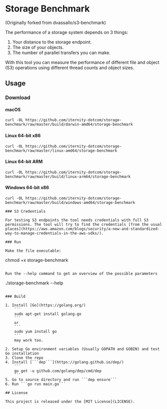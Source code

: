 # Storage Benchmark

(Originally forked from dvassallo/s3-benchmark)

The performance of a storage system depends on 3 things:
1. Your distance to the storage endpoint.
2. The size of your objects.
3. The number of parallel transfers you can make.

With this tool you can measure the performance of different file and object (S3) operations using different thread counts and object sizes.

## Usage

### Download

#### macOS
```
curl -OL https://github.com/iternity-dotcom/storage-benchmark/raw/master/build/darwin-amd64/storage-benchmark
```

#### Linux 64-bit x86

```
curl -OL https://github.com/iternity-dotcom/storage-benchmark/raw/master/linux-amd64/storage-benchmark
```

#### Linux 64-bit ARM

```
curl -OL https://github.com/iternity-dotcom/storage-benchmark/raw/master/build/linux-arm64/storage-benchmark
```

#### Windows 64-bit x86

```
curl -OL https://github.com/iternity-dotcom/storage-benchmark/raw/master/build/windows-amd64/storage-benchmark

### S3 Credentials

For testing S3 endpoints the tool needs credentials with full S3 permissions. The tool will try to find the credentials [from the usual places](https://aws.amazon.com/blogs/security/a-new-and-standardized-way-to-manage-credentials-in-the-aws-sdks/).

### Run

Make the file executable:

```
chmod +x storage-benchmark
```

Run the --help command to get an overview of the possible parameters
```
./storage-benchmark --help
```

### Build

1. Install [Go](https://golang.org/)
    ```
    sudo apt-get install golang-go
    ```
    or
    ```
    sudo yum install go
    ```
    may work too. 
    
2. Setup Go environment variables (Usually GOPATH and GOBIN) and test Go installation 
3. Clone the repo
4. Install [```dep```](https://golang.github.io/dep/) 
	```
	go get -u github.com/golang/dep/cmd/dep
	```
5. Go to source directory and run ```dep ensure```
6. Run ```go run main.go```

## License

This project is released under the [MIT License](LICENSE).
